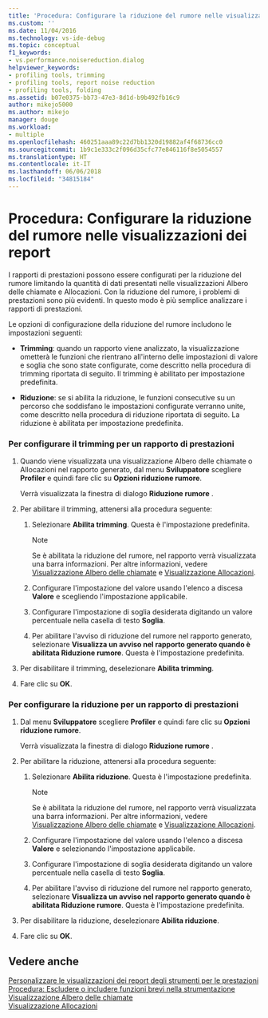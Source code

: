 ```yaml
---
title: 'Procedura: Configurare la riduzione del rumore nelle visualizzazioni dei rapporti | Microsoft Docs'
ms.custom: ''
ms.date: 11/04/2016
ms.technology: vs-ide-debug
ms.topic: conceptual
f1_keywords:
- vs.performance.noisereduction.dialog
helpviewer_keywords:
- profiling tools, trimming
- profiling tools, report noise reduction
- profiling tools, folding
ms.assetid: b07e0375-bb73-47e3-8d1d-b9b492fb16c9
author: mikejo5000
ms.author: mikejo
manager: douge
ms.workload:
- multiple
ms.openlocfilehash: 460251aaa89c22d7bb1320d19882af4f68736cc0
ms.sourcegitcommit: 1b9c1e333c2f096d35cfc77e846116f8e5054557
ms.translationtype: HT
ms.contentlocale: it-IT
ms.lasthandoff: 06/06/2018
ms.locfileid: "34815184"
---
```

# <a name="how-to-configure-noise-reduction-in-report-views"></a>Procedura: Configurare la riduzione del rumore nelle visualizzazioni dei report
I rapporti di prestazioni possono essere configurati per la riduzione del rumore limitando la quantità di dati presentati nelle visualizzazioni Albero delle chiamate e Allocazioni. Con la riduzione del rumore, i problemi di prestazioni sono più evidenti. In questo modo è più semplice analizzare i rapporti di prestazioni.  
  
 Le opzioni di configurazione della riduzione del rumore includono le impostazioni seguenti:  
  
-   **Trimming**: quando un rapporto viene analizzato, la visualizzazione ometterà le funzioni che rientrano all'interno delle impostazioni di valore e soglia che sono state configurate, come descritto nella procedura di trimming riportata di seguito. Il trimming è abilitato per impostazione predefinita.  
  
-   **Riduzione**: se si abilita la riduzione, le funzioni consecutive su un percorso che soddisfano le impostazioni configurate verranno unite, come descritto nella procedura di riduzione riportata di seguito. La riduzione è abilitata per impostazione predefinita.  
  
### <a name="to-configure-trimming-for-a-performance-report"></a>Per configurare il trimming per un rapporto di prestazioni  
  
1.  Quando viene visualizzata una visualizzazione Albero delle chiamate o Allocazioni nel rapporto generato, dal menu **Sviluppatore** scegliere **Profiler** e quindi fare clic su **Opzioni riduzione rumore**.  
  
     Verrà visualizzata la finestra di dialogo **Riduzione rumore** .  
  
2.  Per abilitare il trimming, attenersi alla procedura seguente:  
  
    1.  Selezionare **Abilita trimming**. Questa è l'impostazione predefinita.  
  
        > [!NOTE]
        >  Se è abilitata la riduzione del rumore, nel rapporto verrà visualizzata una barra informazioni. Per altre informazioni, vedere [Visualizzazione Albero delle chiamate](../profiling/call-tree-view.md) e [Visualizzazione Allocazioni](../profiling/dotnet-memory-allocations-view.md).  
  
    2.  Configurare l'impostazione del valore usando l'elenco a discesa **Valore** e scegliendo l'impostazione applicabile.  
  
    3.  Configurare l'impostazione di soglia desiderata digitando un valore percentuale nella casella di testo **Soglia**.  
  
    4.  Per abilitare l'avviso di riduzione del rumore nel rapporto generato, selezionare **Visualizza un avviso nel rapporto generato quando è abilitata Riduzione rumore**. Questa è l'impostazione predefinita.  
  
3.  Per disabilitare il trimming, deselezionare **Abilita trimming**.  
  
4.  Fare clic su **OK**.  
  
### <a name="to-configure-folding-for-a-performance-report"></a>Per configurare la riduzione per un rapporto di prestazioni  
  
1.  Dal menu **Sviluppatore** scegliere **Profiler** e quindi fare clic su **Opzioni riduzione rumore**.  
  
     Verrà visualizzata la finestra di dialogo **Riduzione rumore** .  
  
2.  Per abilitare la riduzione, attenersi alla procedura seguente:  
  
    1.  Selezionare **Abilita riduzione**. Questa è l'impostazione predefinita.  
  
        > [!NOTE]
        >  Se è abilitata la riduzione del rumore, nel rapporto verrà visualizzata una barra informazioni. Per altre informazioni, vedere [Visualizzazione Albero delle chiamate](../profiling/call-tree-view.md) e [Visualizzazione Allocazioni](../profiling/dotnet-memory-allocations-view.md).  
  
    2.  Configurare l'impostazione del valore usando l'elenco a discesa **Valore** e selezionando l'impostazione applicabile.  
  
    3.  Configurare l'impostazione di soglia desiderata digitando un valore percentuale nella casella di testo **Soglia**.  
  
    4.  Per abilitare l'avviso di riduzione del rumore nel rapporto generato, selezionare **Visualizza un avviso nel rapporto generato quando è abilitata Riduzione rumore**. Questa è l'impostazione predefinita.  
  
3.  Per disabilitare la riduzione, deselezionare **Abilita riduzione**.  
  
4.  Fare clic su **OK**.  
  
## <a name="see-also"></a>Vedere anche  
 [Personalizzare le visualizzazioni dei report degli strumenti per le prestazioni](../profiling/customizing-performance-tools-report-views.md)   
 [Procedura: Escludere o includere funzioni brevi nella strumentazione](../profiling/how-to-exclude-or-include-short-functions-from-instrumentation.md)   
 [Visualizzazione Albero delle chiamate](../profiling/call-tree-view.md)   
 [Visualizzazione Allocazioni](../profiling/dotnet-memory-allocations-view.md)